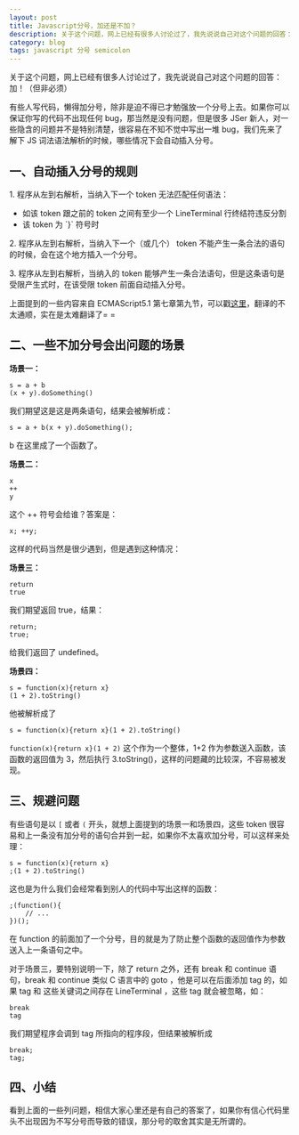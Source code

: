 ```yaml
---
layout: post
title: Javascript分号，加还是不加？
description: 关于这个问题，网上已经有很多人讨论过了，我先说说自己对这个问题的回答：加！
category: blog
tags: javascript 分号 semicolon
---
```


关于这个问题，网上已经有很多人讨论过了，我先说说自己对这个问题的回答：加！（但非必须）

有些人写代码，懒得加分号，除非是迫不得已才勉强放一个分号上去。如果你可以保证你写的代码不出现任何 bug，那当然是没有问题，但是很多 JSer 新人，对一些隐含的问题并不是特别清楚，很容易在不知不觉中写出一堆 bug，我们先来了解下 JS 词法语法解析的时候，哪些情况下会自动插入分号。

## 一、自动插入分号的规则
<p>
1. <span title="When, as the program is parsed from left to right, a token (called the offending token) is encountered that is not allowed by any production of the grammar, then a semicolon is automatically inserted before the offending token if one or more of the following conditions is true:" class="translator">程序从左到右解析，当纳入下一个 token 无法匹配任何语法：</span>
<ul>
<li><span title="The offending token is separated from the previous token by at least one LineTerminator." class="translator">如该 token 跟之前的 token 之间有至少一个 LineTerminal 行终结符违反分割</span></li>
<li><span title="The offending token is }." class="translator">该 token 为 `}` 符号时</span></li>
</ul>
</p>
<p>2. <span title="When, as the program is parsed from left to right, the end of the input stream of tokens is encountered and the parser is unable to parse the input token stream as a single complete ECMAScript Program, then a semicolon is automatically inserted at the end of the input stream." class="translator">程序从左到右解析，当纳入下一个（或几个） token 不能产生一条合法的语句的时候，会在这个地方插入一个分号。</span></p>
<p>3. <span title="When, as the program is parsed from left to right, a token is encountered that is allowed by some production of the grammar, but the production is a restricted production and the token would be the first token for a terminal or nonterminal immediately following the annotation “[no LineTerminator here]” within the restricted production (and therefore such a token is called a restricted token), and the restricted token is separated from the previous token by at least one LineTerminator, then a semicolon is automatically inserted before the restricted token." class="translator">程序从左到右解析，当纳入的 token 能够产生一条合法语句，但是这条语句是受限产生式时，在该受限 token 前面自动插入分号。</span></p>

上面提到的一些内容来自 ECMAScript5.1 第七章第九节，可以戳[这里](http://barretlee.com/ST/ES5.1/#sec-7.9.1)，翻译的不太通顺，实在是太难翻译了= =

## 二、一些不加分号会出问题的场景

**场景一：**

	s = a + b
	(x + y).doSomething()

我们期望这是这是两条语句，结果会被解析成：

	s = a + b(x + y).doSomething();

b 在这里成了一个函数了。

**场景二：**

	x
	++
	y

这个 ++ 符号会给谁？答案是：

	x; ++y;

这样的代码当然是很少遇到，但是遇到这种情况：

**场景三：**

	return 
	true

我们期望返回 true，结果：

	return;
	true;

给我们返回了 undefined。

**场景四：**

	s = function(x){return x}
	(1 + 2).toString()

他被解析成了

	s = function(x){return x}(1 + 2).toString()

`function(x){return x}(1 + 2)` 这个作为一个整体，1+2 作为参数送入函数，该函数的返回值为 3，然后执行 3.toString()，这样的问题藏的比较深，不容易被发现。


## 三、规避问题

有些语句是以 `[` 或者 `(` 开头，就想上面提到的场景一和场景四，这些 token 很容易和上一条没有加分号的语句合并到一起，如果你不太喜欢加分号，可以这样来处理：

	s = function(x){return x}
	;(1 + 2).toString()

这也是为什么我们会经常看到别人的代码中写出这样的函数：

	;(function(){
		// ...
	})();

在 function 的前面加了一个分号，目的就是为了防止整个函数的返回值作为参数送入上一条语句之中。

对于场景三，要特别说明一下，除了 return 之外，还有 break 和 continue 语句，break 和 continue 类似 C 语言中的 goto ，他是可以在后面添加 tag 的，如果 tag 和 这些关键词之间存在 LineTerminal ，这些 tag 就会被忽略，如：

	break
	tag

我们期望程序会调到 tag 所指向的程序段，但结果被解析成

	break;
	tag;


## 四、小结

看到上面的一些列问题，相信大家心里还是有自己的答案了，如果你有信心代码里头不出现因为不写分号而导致的错误，那分号的取舍其实是无所谓的。